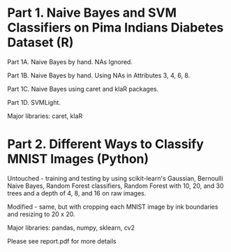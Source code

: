 # Part 1. Naive Bayes and SVM Classifiers on Pima Indians Diabetes Dataset (R)

Part 1A. Naive Bayes by hand. NAs Ignored.

Part 1B. Naive Bayes by hand. Using NAs in Attributes 3, 4, 6, 8.

Part 1C. Naive Bayes using caret and klaR packages.

Part 1D. SVMLight.

Major libraries: caret, klaR


# Part 2. Different Ways to Classify MNIST Images (Python)

Untouched - training and testing by using scikit-learn's Gaussian, Bernoulli Naive Bayes, Random Forest classifiers, Random Forest with 10, 20, and 30 trees and a depth of 4, 8, and 16 on raw images.

Modified - same, but with cropping each MNIST image by ink boundaries and resizing to 20 x 20.

Major libraries: pandas, numpy, sklearn, cv2

Please see report.pdf for more details
